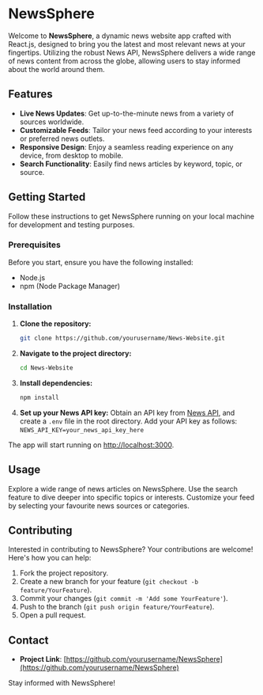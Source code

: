 # NewsSphere

Welcome to **NewsSphere**, a dynamic news website app crafted with React.js, designed to bring you the latest and most relevant news at your fingertips. Utilizing the robust News API, NewsSphere delivers a wide range of news content from across the globe, allowing users to stay informed about the world around them.

## Features

- **Live News Updates**: Get up-to-the-minute news from a variety of sources worldwide.
- **Customizable Feeds**: Tailor your news feed according to your interests or preferred news outlets.
- **Responsive Design**: Enjoy a seamless reading experience on any device, from desktop to mobile.
- **Search Functionality**: Easily find news articles by keyword, topic, or source.

## Getting Started

Follow these instructions to get NewsSphere running on your local machine for development and testing purposes.

### Prerequisites

Before you start, ensure you have the following installed:
- Node.js
- npm (Node Package Manager)

### Installation

1. **Clone the repository:**
    ```sh
    git clone https://github.com/yourusername/News-Website.git
2. **Navigate to the project directory:**
   ```sh
   cd News-Website
3. **Install dependencies:**
   ```sh
   npm install
4. **Set up your News API key:**
  Obtain an API key from [News API](https://newsapi.org/), and create a `.env` file in the root directory. Add your API key as follows:
   `NEWS_API_KEY=your_news_api_key_here`
   
The app will start running on [http://localhost:3000](http://localhost:3000).

## Usage

Explore a wide range of news articles on NewsSphere. Use the search feature to dive deeper into specific topics or interests. Customize your feed by selecting your favourite news sources or categories.

## Contributing

Interested in contributing to NewsSphere? Your contributions are welcome! Here's how you can help:

1. Fork the project repository.
2. Create a new branch for your feature (`git checkout -b feature/YourFeature`).
3. Commit your changes (`git commit -m 'Add some YourFeature'`).
4. Push to the branch (`git push origin feature/YourFeature`).
5. Open a pull request.

## Contact

- **Project Link**: [https://github.com/yourusername/NewsSphere](https://github.com/yourusername/NewsSphere)

Stay informed with NewsSphere!

